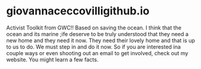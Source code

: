 # giovannaceccovilligithub.io
Activist Toolkit from GWC!! Based on saving the ocean.
I think that the ocean and its marine ;ife deserve to be truly understood that they need a new home and they need it now. They need their lovely home and that is up to us to do. We must step in and do it now. So if you are interested ina couple ways or even shooting out an email to get involved, check out my website. You might learn a few facts.
